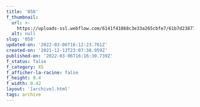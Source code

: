 ```yaml
---
title: '058'
f_thumbnail:
  url: >-
    https://uploads-ssl.webflow.com/6141f41868c3e33a265cbfe7/61b7d2387756cbace5b3b477_058.jpg
  alt: null
slug: '058'
updated-on: '2022-03-06T16:12:23.761Z'
created-on: '2021-12-13T23:07:38.959Z'
published-on: '2022-03-06T16:16:30.739Z'
f_status: false
f_category: XS
f_afficher-la-racine: false
f_height: 0.4
f_width: 0.42
layout: '[archive].html'
tags: archive
---
```



